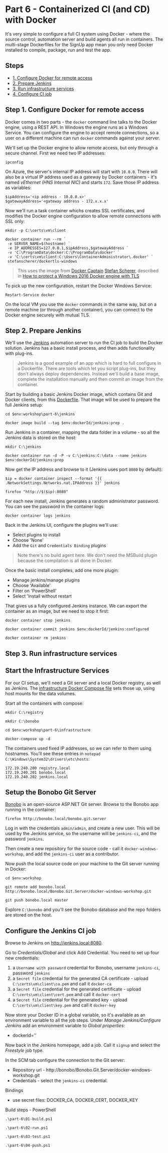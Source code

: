 # Part 6 - Containerized CI (and CD) with Docker

It's very simple to configure a full CI system using Docker - where the source control, automation server and build agents all run in containers. The multi-stage Dockerfiles for the SignUp app mean you only need Docker installed to compile, package, run and test the app. 

## Steps

* [1. Configure Docker for remote access](#1)
* [2. Prepare Jenkins](#2)
* [3. Run infrastructure services](#3)
* [4. Configure CI job](#4)


## <a name="1"></a>Step 1. Configure Docker for remote access

Docker comes in two parts - the `docker` command line talks to the Docker engine, using a REST API. In Windows the engine runs as a Windows Service. You can configure the engine to accept remote connections, so a user on a different machine can run `docker` commands against your server.

We'll set up the Docker engine to allow remote access, but only through a secure channel. First we need two IP addresses:

```
ipconfig
```

On Azure, the server's internal IP address will start with `10.0.0`. There will also be a virtual IP address used as a gateway by Docker containers - it's named _vEthernet (HNS Internal NIC)_ and starts `172`. Save those IP address as variables:

```
$ipAddress='<ip address - 10.0.0.x>'
$gatewayAddress='<gateway address - 172.x.x.x'
```

Now we'll run a task container whichs creates SSL certificates, and modifies the Docker engine configuration to allow remote connections with SSL only:

```
mkdir -p C:\certs\vm\client

docker container run --rm `
 -e SERVER_NAME=$(hostname) `
 -e IP_ADDRESSES=127.0.0.1,$ipAddress,$gatewayAddress `
 -v 'C:\ProgramData\docker:C:\ProgramData\docker' `
 -v 'C:\certs\vm\client:C:\Users\ContainerAdministrator\.docker' `
 stefanscherer/dockertls-windows
```

> This uses the image from [Docker Captain](https://www.docker.com/community/docker-captains) [Stefan Scherer](https://twitter.com/stefscherer), described in [How to protect a Windows 2016 Docker engine with TLS](https://stefanscherer.github.io/protecting-a-windows-2016-docker-engine-with-tls/)

To pick up the new configuration, restart the Docker Windows Service:

```
Restart-Service docker
```

On the local VM you use the `docker` commands in the same way, but on a remote machine (or through another container), you can connect to the Docker engine securely with mutual TLS.


## <a name="2"></a>Step 2. Prepare Jenkins

We'll use the [Jenkins](https://jenkins.io/index.html) automation server to run the CI job to build the Docker solution. Jenkins has a basic install process, and then adds functionality with plug-ins.

> Jenkins is a good example of an app which is hard to full configure in a Dockerfile. There are tools which let you script plug-ins, but they don't always deploy dependencies. Instead we'll build a base image, complete the installation manually and then commit an image from the container.

Start by building a basic Jenkins Docker image, which contains Git and Docker clients, from this [Dockerfile](part-6/jenkins/Dockerfile). That image will be used to prepare the full Jenkins setup:

```
cd $env:workshop\part-6\jenkins

docker image build --tag $env:dockerId/jenkins:prep .
```

Run Jenkins in a container, mapping the data folder in a volume - so all the Jenkins data is stored on the host:

```
mkdir C:\jenkins

docker container run -d -P -v C:\jenkins:C:\data --name jenkins $env:dockerId/jenkins:prep
```

Now get the IP address and browse to it (Jenkins uses port `8080` by default):

```
$ip = docker container inspect --format '{{ .NetworkSettings.Networks.nat.IPAddress }}' jenkins

firefox "http://$($ip):8080"
```

For each new install, Jenkins generates a random administrator password. You can see the password in the container logs:

```
docker container logs jenkins
```

Back in the Jenkins UI, configure the plugins we'll use:

- Select plugins to install
- Choose 'None'
- Add the `Git` and `Credentials Binding` plugins

> Note there's no build agent here. We don't need the MSBuild plugin because the compilation is all done in Docker.

Once the basic install completes, add one more plugin:

- Manage jenkins/manage plugins
- Choose 'Available'
- Filter on 'PowerShell'
- Select 'Install without restart

That gives us a fully configured Jenkins instance. We can export the container as an image, but we need to stop it first:

```
docker container stop jenkins

docker container commit jenkins $env:dockerId/jenkins:configured

docker container rm jenkins
```

## <a name="3"></a>Step 3. Run infrastructure services

## Start the Infrastructure Services

For our CI setup, we'll need a Git server and a local Docker registry, as well as Jenkins. The [infrastructure Docker Compose file](part-6/infrastructure/docker-compose.yml) sets those up, using host mounts for the data volumes.

Start all the containers with compose:

```
mkdir C:\registry

mkdir C:\bonobo

cd $env:workshop\part-6\infrastructure

docker-compose up -d
```

The containers used fixed IP addresses, so we can refer to them using hostnames. You'll see these entries in `notepad C:\Windows\System32\drivers\etc\hosts`:

```
172.19.240.200 registry.local
172.19.240.201 bonobo.local
172.19.240.202 jenkins.local
```

## Setup the Bonobo Git Server

[Bonobo](https://bonobogitserver.com) is an open-source ASP.NET Git server. Browse to the Bonobo app running in the container:

```
firefox http://bonobo.local/bonobo.git.server
```

Log in with the credentials `admin/admin`, and create a new user. This will be used by the Jenkins service, so the username will be `jenkins-ci`, and the password `jenkins`.

Then create a new repository for the source code - call it `docker-windows-workshop`, and add the `jenkins-ci` user as a contributor.

Now push the local source code on your machine to the Git server running in Docker:

```
cd $env:workshop

git remote add bonobo.local http://bonobo.local/Bonobo.Git.Server/docker-windows-workshop.git

git push bonobo.local master
```

Explore `C:\bonobo` and you'll see the Bonobo database and the repo folders are stored on the host.


## Configure the Jenkins CI job

Browse to Jenkins on http://jenkins.local:8080.

Go to _Credentials/Global_ and click  Add Credential. You need to set up four new credentials:

1. a `Username with password` credential for Bonobo, username `jenkins-ci`, password `jenkins`
2. a `Secret file` credential for the generated CA certificate - upload `C:\certs\vm\client\ca.pem` and call it `docker-ca`
3. a `Secret file` credential for the generated certificate - upload `C:\certs\vm\client\cert.pem` and call it `docker-cert`
4. a `Secret file` credential for the generated key - upload `C:\certs\vm\client\key.pem` and call it `docker-key`

Now store your Docker ID in a global variable, so it's available as an environment variable to all the job steps. Under _Manage Jenkins/Configure Jenkins_ add an environment variable to _Global properties_:

- dockerId='<my-docker-id>'

Now back in the Jenkins homepage, add a job. Call it `signup` and select the _Freestyle_ job type.

In the SCM tab configure the connection to the Git server:

- Repository url - http://bonobo/Bonobo.Git.Server/docker-windows-workshop.git
- Credentials - select the `jenkins-ci` credential.

Bindings

- use secret files: DOCKER_CA, DOCKER_CERT, DOCKER_KEY


Build steps - PowerShell

```
.\part-6\01-build.ps1
```

```
.\part-6\02-run.ps1
```

```
.\part-6\03-test.ps1
```

```
.\part-6\04-push.ps1
```